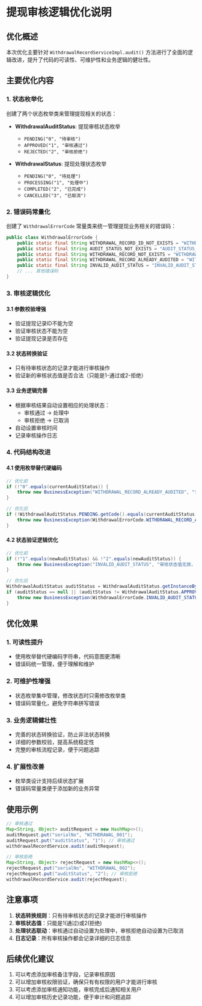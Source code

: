 # 提现审核逻辑优化说明

## 优化概述

本次优化主要针对 `WithdrawalRecordServiceImpl.audit()` 方法进行了全面的逻辑改进，提升了代码的可读性、可维护性和业务逻辑的健壮性。

## 主要优化内容

### 1. 状态枚举化

创建了两个状态枚举类来管理提现相关的状态：

- **WithdrawalAuditStatus**: 提现审核状态枚举
  - `PENDING("0", "待审核")`
  - `APPROVED("1", "审核通过")`
  - `REJECTED("2", "审核拒绝")`

- **WithdrawalStatus**: 提现处理状态枚举
  - `PENDING("0", "待处理")`
  - `PROCESSING("1", "处理中")`
  - `COMPLETED("2", "已完成")`
  - `CANCELLED("3", "已取消")`

### 2. 错误码常量化

创建了 `WithdrawalErrorCode` 常量类来统一管理提现业务相关的错误码：

```java
public class WithdrawalErrorCode {
    public static final String WITHDRAWAL_RECORD_ID_NOT_EXISTS = "WITHDRAWAL_RECORD_ID_NOT_EXISTS";
    public static final String AUDIT_STATUS_NOT_EXISTS = "AUDIT_STATUS_NOT_EXISTS";
    public static final String WITHDRAWAL_RECORD_NOT_EXISTS = "WITHDRAWAL_RECORD_NOT_EXISTS";
    public static final String WITHDRAWAL_RECORD_ALREADY_AUDITED = "WITHDRAWAL_RECORD_ALREADY_AUDITED";
    public static final String INVALID_AUDIT_STATUS = "INVALID_AUDIT_STATUS";
    // ... 其他错误码
}
```

### 3. 审核逻辑优化

#### 3.1 参数校验增强
- 验证提现记录ID不能为空
- 验证审核状态不能为空
- 验证提现记录是否存在

#### 3.2 状态转换验证
- 只有待审核状态的记录才能进行审核操作
- 验证新的审核状态值是否合法（只能是1-通过或2-拒绝）

#### 3.3 业务逻辑完善
- 根据审核结果自动设置相应的处理状态：
  - 审核通过 → 处理中
  - 审核拒绝 → 已取消
- 自动设置审核时间
- 记录审核操作日志

### 4. 代码结构改进

#### 4.1 使用枚举替代硬编码
```java
// 优化前
if (!"0".equals(currentAuditStatus)) {
    throw new BusinessException("WITHDRAWAL_RECORD_ALREADY_AUDITED", "该提现记录已审核，不能重复审核");
}

// 优化后
if (!WithdrawalAuditStatus.PENDING.getCode().equals(currentAuditStatus)) {
    throw new BusinessException(WithdrawalErrorCode.WITHDRAWAL_RECORD_ALREADY_AUDITED, "该提现记录已审核，不能重复审核");
}
```

#### 4.2 状态验证逻辑优化
```java
// 优化前
if (!"1".equals(newAuditStatus) && !"2".equals(newAuditStatus)) {
    throw new BusinessException("INVALID_AUDIT_STATUS", "审核状态值无效，只能是1(通过)或2(拒绝)");
}

// 优化后
WithdrawalAuditStatus auditStatus = WithdrawalAuditStatus.getInstanceById(newAuditStatus);
if (auditStatus == null || (auditStatus != WithdrawalAuditStatus.APPROVED && auditStatus != WithdrawalAuditStatus.REJECTED)) {
    throw new BusinessException(WithdrawalErrorCode.INVALID_AUDIT_STATUS, "审核状态值无效，只能是1(通过)或2(拒绝)");
}
```

## 优化效果

### 1. 可读性提升
- 使用枚举替代硬编码字符串，代码意图更清晰
- 错误码统一管理，便于理解和维护

### 2. 可维护性增强
- 状态枚举集中管理，修改状态时只需修改枚举类
- 错误码常量化，避免字符串拼写错误

### 3. 业务逻辑健壮性
- 完善的状态转换验证，防止非法状态转换
- 详细的参数校验，提高系统稳定性
- 完整的审核流程记录，便于问题追踪

### 4. 扩展性改善
- 枚举类设计支持后续状态扩展
- 错误码常量类便于添加新的业务异常

## 使用示例

```java
// 审核通过
Map<String, Object> auditRequest = new HashMap<>();
auditRequest.put("serialNo", "WITHDRAWAL_001");
auditRequest.put("auditStatus", "1"); // 审核通过
withdrawalRecordService.audit(auditRequest);

// 审核拒绝
Map<String, Object> rejectRequest = new HashMap<>();
rejectRequest.put("serialNo", "WITHDRAWAL_002");
rejectRequest.put("auditStatus", "2"); // 审核拒绝
withdrawalRecordService.audit(rejectRequest);
```

## 注意事项

1. **状态转换规则**：只有待审核状态的记录才能进行审核操作
2. **审核状态值**：只能是1(通过)或2(拒绝)
3. **处理状态联动**：审核通过自动设置为处理中，审核拒绝自动设置为已取消
4. **日志记录**：所有审核操作都会记录详细的日志信息

## 后续优化建议

1. 可以考虑添加审核备注字段，记录审核原因
2. 可以增加审核权限验证，确保只有有权限的用户才能进行审核
3. 可以考虑添加审核通知功能，审核完成后通知相关用户
4. 可以增加审核历史记录功能，便于审计和问题追踪 
